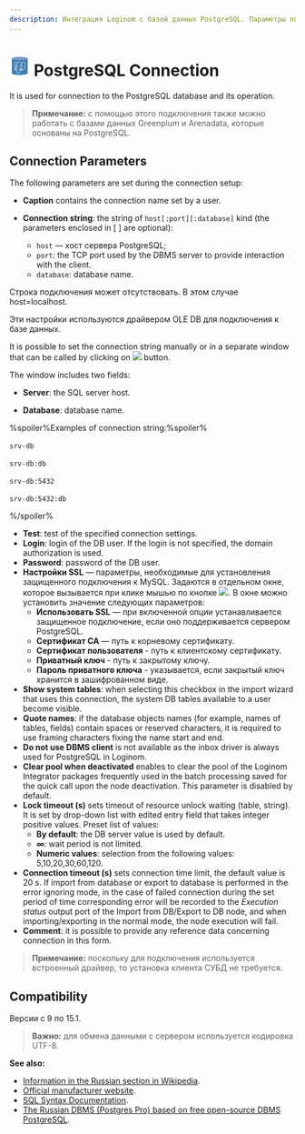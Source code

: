 ```yaml
---
description: Интеграция Loginom с базой данных PostgreSQL. Параметры подключения. Совместимость.
---
```

# ![ ](./../../../images/icons/common/data-sources/db-postgres_default.svg) PostgreSQL Connection

It is used for connection to the PostgreSQL database and its operation.

> **Примечание:** с помощью этого подключения также можно работать с базами данных Greenplum и Arenadata, которые основаны на PostgreSQL.

## Connection Parameters

The following parameters are set during the connection setup:

* **Caption** contains the connection name set by a user.
* **Connection string**: the string of `host[:port][:database]` kind (the parameters enclosed in [ ] are optional):

   * `host` — хост сервера PostgreSQL;
   * `port`: the TCP port used by the DBMS server to provide interaction with the client.
   * `database`: database name.

Строка подключения может отсутствовать. В этом случае host=localhost.

Эти настройки используются драйвером OLE DB для подключения к базе данных.

It is possible to set the connection string manually or in a separate window that can be called by clicking on ![ ](./../../../images/extjs-theme/form/open-trigger/open-trigger_default.svg) button.

The window includes two fields:

* **Server**: the SQL server host.

* **Database**: database name.

%spoiler%Examples of connection string:%spoiler%

`srv-db`

`srv-db:db`

`srv-db:5432`

`srv-db:5432:db`

%/spoiler%

* **Test**: test of the specified connection settings.
* **Login**: login of the DB user. If the login is not specified, the domain authorization is used.
* **Password**: password of the DB user.
* **Настройки SSL** — параметры, необходимые для установления защищенного подключения к MySQL. Задаются в отдельном окне, которое вызывается при клике мышью по кнопке ![ ](./../../../images/extjs-theme/form/open-trigger/open-trigger_default.svg). В окне можно установить значение следующих параметров:
   * **Использовать SSL** — при включенной опции устанавливается защищенное подключение, если оно поддерживается сервером PostgreSQL.
   * **Сертификат CA** — путь к корневому сертификату.
   * **Сертификат пользователя** - путь к клиентскому сертификату.
   * **Приватный ключ** - путь к закрытому ключу.
   * **Пароль приватного ключа** - указывается, если закрытый ключ хранится в зашифрованном виде.
* **Show system tables**: when selecting this checkbox in the import wizard that uses this connection, the system DB tables available to a user become visible.
* **Quote names**: if the database objects names (for example, names of tables, fields) contain spaces or reserved characters, it is required to use framing characters fixing the name start and end.
* **Do not use DBMS client** is not available as the inbox driver is always used for PostgreSQL in Loginom.
* **Clear pool when deactivated** enables to clear the pool of the Loginom Integrator packages frequently used in the batch processing saved for the quick call upon the node deactivation. This parameter is disabled by default.
* **Lock timeout (s)** sets timeout of resource unlock waiting (table, string). It is set by drop-down list with edited entry field that takes integer positive values. Preset list of values:
   * **By default**: the DB server value is used by default.
   * **∞**: wait period is not limited.
   * **Numeric values**: selection from the following values: 5,10,20,30,60,120.
* **Connection timeout (s)** sets connection time limit, the default value is 20 s. If import from database or export to database is performed in the error ignoring mode, in the case of failed connection during the set period of time corresponding error will be recorded to the *Execution status* output port of the Import from DB/Export to DB node, and when importing/exporting in the normal mode, the node execution will fail.
* **Comment**: it is possible to provide any reference data concerning connection in this form.

> **Примечание:** поскольку для подключения используется встроенный драйвер, то установка клиента СУБД не требуется.

## Compatibility

Версии c 9 по 15.1.

> **Важно:** для обмена данными с сервером используется кодировка UTF-8.

**See also:**

* [Information in the Russian section in Wikipedia](https://ru.wikipedia.org/wiki/PostgreSQL).
* [Official manufacturer website](https://www.postgresql.org/).
* [SQL Syntax Documentation](https://postgrespro.ru/docs/postgresql).
* [The Russian DBMS (Postgres Pro) based on free open-source DBMS PostgreSQL](https://postgrespro.ru/).
